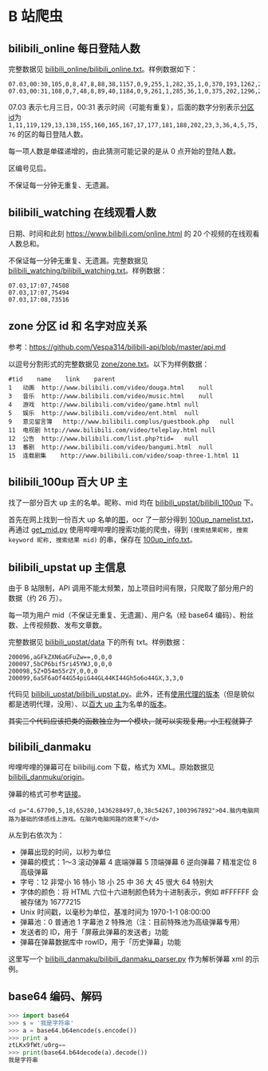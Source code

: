 # B 站爬虫

## bilibili_online 每日登陆人数

完整数据见 [bilibili_online/bilibili_online.txt](bilibili_online/bilibili_online.txt)。样例数据如下：

```
07.03,00:30,105,0,8,47,8,88,38,1157,0,9,255,1,282,35,1,0,370,193,1262,254,77,64,
07.03,00:31,108,0,7,48,8,89,40,1184,0,9,261,1,285,36,1,0,375,202,1296,257,79,66,
```

07.03 表示七月三日，00:31 表示时间（可能有重复），后面的数字分别表示[分区id](#分区id)为 `1,11,119,129,13,138,155,160,165,167,17,177,181,188,202,23,3,36,4,5,75,76` 的区的每日登陆人数。

每一项人数是单碟递增的，由此猜测可能记录的是从 0 点开始的登陆人数。

区编号见后。

不保证每一分钟无重复、无遗漏。

## bilibili_watching 在线观看人数

日期、时间和此刻 https://www.bilibili.com/online.html 的 20 个视频的在线观看人数总和。

不保证每一分钟无重复、无遗漏。完整数据见 [bilibili_watching/bilibili_watching.txt](bilibili_watching/bilibili_watching.txt)。样例数据：

```
07.03,17:07,74508
07.03,17:07,75494
07.03,17:08,73516
```

## zone 分区 id 和 名字对应关系

参考：https://github.com/Vespa314/bilibili-api/blob/master/api.md

以逗号分割形式的完整数据见 [zone/zone.txt](zone/zone.txt)。以下为样例数据：

```
#tid	name	link	parent
1	动画	http://www.bilibili.com/video/douga.html	null
3	音乐	http://www.bilibili.com/video/music.html	null
4	游戏	http://www.bilibili.com/video/game.html	null
5	娱乐	http://www.bilibili.com/video/ent.html	null
9	意见留言簿	http://www.bilibili.complus/guestbook.php	null
11	电视剧	http://www.bilibili.com/video/teleplay.html	null
12	公告	http://www.bilibili.com/list.php?tid=	null
13	番剧	http://www.bilibili.com/video/bangumi.html	null
15	连载剧集	http://www.bilibili.com/video/soap-three-1.html	11
```


## bilibili_100up 百大 UP 主

找了一部分百大 up 主的名单。昵称、mid 均在 [bilibili_upstat/bilibili_100up](bilibili_upstat/bilibili_100up/) 下。

首先在网上找到一份百大 up 名单的[图]，ocr 了一部分得到 [100up_namelist.txt]，再通过 [get_mid.py] 使用哔哩哔哩的搜索功能的爬虫，得到 `(搜索结果昵称, 搜索 keyword 昵称, 搜索结果 mid)` 的串，保存在 [100up_info.txt]。

[图]:bilibili_upstat/bilibili_100up/bilibili_100.webp
[100up_namelist.txt]:bilibili_upstat/bilibili_100up/100up_namelist.txt
[get_mid.py]:bilibili_upstat/bilibili_100up/get_mid.py
[100up_info.txt]:bilibili_upstat/bilibili_100up/100up_info.txt

## bilibili_upstat up 主信息

由于 B 站限制，API 调用不能太频繁，加上项目时间有限，只爬取了部分用户的数据（约 26 万）。

每一项为用户 mid（不保证无重复、无遗漏）、用户名（经 base64 编码）、粉丝数、上传视频数、发布文章数。

完整数据见 [bilibili_upstat/data](bilibili_upstat/data) 下的所有 txt。样例数据：

```
200096,aGFkZXN6aGFuZw==,0,0,0
200097,5bCP6bif5ri45YWJ,0,0,0
200098,5Z+D54m55r2Y,0,0,0
200099,6aSF6aOf44G54piG44GL44KI44Gh5o6o44GX,3,3,0
```

代码见 [bilibili_upstat/bilibili_upstat.py]。此外，还有[使用代理的版本]（但是貌似都是透明代理，没用）、以[百大 up 主]为名单的[版本]。

~~其实三个代码应该把类的函数独立为一个模块，就可以实现复用。小工程就算了~~

[bilibili_upstat/bilibili_upstat.py]:bilibili_upstat/bilibili_upstat.py
[使用代理的版本]:bilibili_upstat/bilibili_upstat_proxy.py
[百大 up 主]:#bilibili_100up-百大-up-主
[版本]:bilibili_upstat/bilibili_upstat_100up.py

## bilibili_danmaku

哔哩哔哩的弹幕可在 bilibilijj.com 下载，格式为 XML。原始数据见 [bilibili_danmuku/origin](bilibili_danmaku/origin)。

弹幕的格式可参考[链接](https://zhangshuqiao.org/2018-03/Bilibili弹幕文件的解析/)。

```
<d p="4.67700,5,18,65280,1436288497,0,38c54267,1003967892">04.脑内电脑网路为基础的体感线上游戏。在脑内电脑网路的效果下</d>
```

从左到右依次为：

* 弹幕出现的时间，以秒为单位
* 弹幕的模式：1～3 滚动弹幕 4 底端弹幕 5 顶端弹幕 6 逆向弹幕 7 精准定位 8 高级弹幕
* 字号：12 非常小 16 特小 18 小 25 中 36 大 45 很大 64 特别大
* 字体的颜色：将 HTML 六位十六进制颜色转为十进制表示，例如 #FFFFFF 会被存储为 16777215
* Unix 时间戳，以毫秒为单位，基准时间为 1970-1-1 08:00:00
* 弹幕池：0 普通池 1 字幕池 2 特殊池（注：目前特殊池为高级弹幕专用）
* 发送者的 ID，用于「屏蔽此弹幕的发送者」功能
* 弹幕在弹幕数据库中 rowID，用于「历史弹幕」功能

这里写一个 [bilibili_danmaku/bilibili_danmaku_parser.py](bilibili_danmaku/bilibili_danmaku_parser.py) 作为解析弹幕 xml 的示例。

## base64 编码、解码

```py
>>> import base64
>>> s = '我是字符串'
>>> a = base64.b64encode(s.encode())
>>> print a
ztLKx9fWt/u0rg==
>>> print(base64.b64decode(a).decode())
我是字符串
```
